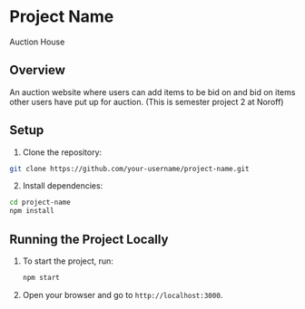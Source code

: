 # Project Name

Auction House

## Overview

An auction website where users can add items to be bid on and bid on items other users have put up for auction. (This is semester project 2 at Noroff)

## Setup

1. Clone the repository:

```bash
git clone https://github.com/your-username/project-name.git
```

2. Install dependencies:

```bash
cd project-name
npm install
```

## Running the Project Locally

1. To start the project, run:

   ```bash
   npm start
   ```

2. Open your browser and go to `http://localhost:3000`.

